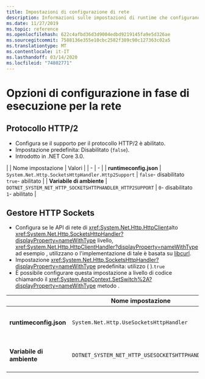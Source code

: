 ```yaml
---
title: Impostazioni di configurazione di rete
description: Informazioni sulle impostazioni di runtime che configurano la rete per le app .NET Core.Learn about run-time settings that configure networking for .NET Core apps.
ms.date: 11/27/2019
ms.topic: reference
ms.openlocfilehash: 622c4afbd36d3d9004edbd9219145fa9e5d326ae
ms.sourcegitcommit: 7588136e355e10cbc2582f389c90c127363c02a5
ms.translationtype: MT
ms.contentlocale: it-IT
ms.lasthandoff: 03/14/2020
ms.locfileid: "74802771"
---
```

# <a name="run-time-configuration-options-for-networking"></a>Opzioni di configurazione in fase di esecuzione per la rete

## <a name="http2-protocol"></a>Protocollo HTTP/2

- Configura se il supporto per il protocollo HTTP/2 è abilitato.
- Impostazione predefinita: Disabilitato (`false`).
- Introdotto in .NET Core 3.0.

| | Nome impostazione | Valori |
| - | - |
| **runtimeconfig.json** | `System.Net.Http.SocketsHttpHandler.Http2Support` | `false`- disabilitato<br/>`true`- abilitato |
| **Variabile di ambiente** | `DOTNET_SYSTEM_NET_HTTP_SOCKETSHTTPHANDLER_HTTP2SUPPORT` | `0`- disabilitato<br/>`1`- abilitato |

## <a name="sockets-http-handler"></a>Gestore HTTP Sockets

- Configura se le API di rete di <xref:System.Net.Http.HttpClient>alto <xref:System.Net.Http.SocketsHttpHandler?displayProperty=nameWithType> livello, <xref:System.Net.Http.HttpClientHandler?displayProperty=nameWithType> ad esempio , utilizzano o l'implementazione di tale è basata su [libcurl](https://curl.haxx.se/libcurl/).
- Impostazione <xref:System.Net.Http.SocketsHttpHandler?displayProperty=nameWithType> predefinita: utilizzo ( ).`true`
- È possibile configurare questa impostazione a livello di codice chiamando il <xref:System.AppContext.SetSwitch%2A?displayProperty=nameWithType> metodo .

| | Nome impostazione | Valori |
| - | - | - |
| **runtimeconfig.json** | `System.Net.Http.UseSocketsHttpHandler` | `true`- consente l'uso di<xref:System.Net.Http.SocketsHttpHandler><br/>`false`- consente l'uso di<xref:System.Net.Http.HttpClientHandler> |
| **Variabile di ambiente** | `DOTNET_SYSTEM_NET_HTTP_USESOCKETSHTTPHANDLER` | `1`- consente l'uso di<xref:System.Net.Http.SocketsHttpHandler><br/>`0`- consente l'uso di<xref:System.Net.Http.HttpClientHandler> |
